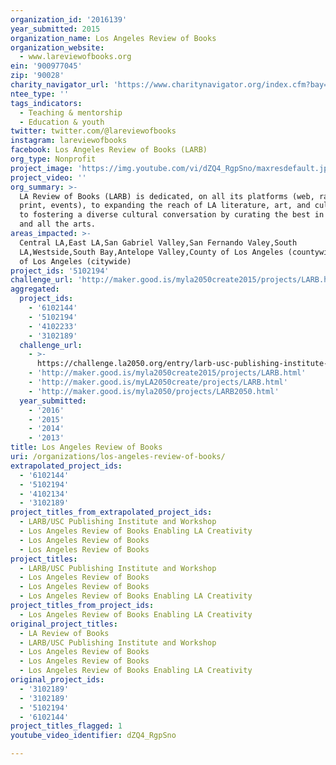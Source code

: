 ```yaml
---
organization_id: '2016139'
year_submitted: 2015
organization_name: Los Angeles Review of Books
organization_website:
  - www.lareviewofbooks.org
ein: '900977045'
zip: '90028'
charity_navigator_url: 'https://www.charitynavigator.org/index.cfm?bay=search.profile&ein=900977045'
ntee_type: ''
tags_indicators:
  - Teaching & mentorship
  - Education & youth
twitter: twitter.com/@lareviewofbooks
instagram: lareviewofbooks
facebook: Los Angeles Review of Books (LARB)
org_type: Nonprofit
project_image: 'https://img.youtube.com/vi/dZQ4_RgpSno/maxresdefault.jpg'
project_video: ''
org_summary: >-
  LA Review of Books (LARB) is dedicated, on all its platforms (web, radio,
  print, events), to expanding the reach of LA literature, art, and culture, and
  to fostering a diverse cultural conversation by curating the best in writing
  and all the arts.
areas_impacted: >-
  Central LA,East LA,San Gabriel Valley,San Fernando Valey,South
  LA,Westside,South Bay,Antelope Valley,County of Los Angeles (countywide),City
  of Los Angeles (citywide)
project_ids: '5102194'
challenge_url: 'http://maker.good.is/myla2050create2015/projects/LARB.html'
aggregated:
  project_ids:
    - '6102144'
    - '5102194'
    - '4102233'
    - '3102189'
  challenge_url:
    - >-
      https://challenge.la2050.org/entry/larb-usc-publishing-institute-and-workshop
    - 'http://maker.good.is/myla2050create2015/projects/LARB.html'
    - 'http://maker.good.is/myLA2050create/projects/LARB.html'
    - 'http://maker.good.is/myla2050/projects/LARB2050.html'
  year_submitted:
    - '2016'
    - '2015'
    - '2014'
    - '2013'
title: Los Angeles Review of Books
uri: /organizations/los-angeles-review-of-books/
extrapolated_project_ids:
  - '6102144'
  - '5102194'
  - '4102134'
  - '3102189'
project_titles_from_extrapolated_project_ids:
  - LARB/USC Publishing Institute and Workshop
  - Los Angeles Review of Books Enabling LA Creativity
  - Los Angeles Review of Books
  - Los Angeles Review of Books
project_titles:
  - LARB/USC Publishing Institute and Workshop
  - Los Angeles Review of Books
  - Los Angeles Review of Books
  - Los Angeles Review of Books Enabling LA Creativity
project_titles_from_project_ids:
  - Los Angeles Review of Books Enabling LA Creativity
original_project_titles:
  - LA Review of Books
  - LARB/USC Publishing Institute and Workshop
  - Los Angeles Review of Books
  - Los Angeles Review of Books
  - Los Angeles Review of Books Enabling LA Creativity
original_project_ids:
  - '3102189'
  - '3102189'
  - '5102194'
  - '6102144'
project_titles_flagged: 1
youtube_video_identifier: dZQ4_RgpSno

---
```

